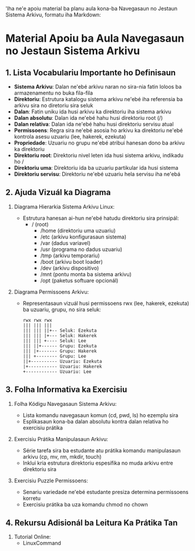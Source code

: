 'Iha ne'e apoiu material ba planu aula kona-ba Navegasaun no Jestaun Sistema Arkivu, formatu iha Markdown:

# Material Apoiu ba Aula Navegasaun no Jestaun Sistema Arkivu

## 1. Lista Vocabulariu Importante ho Definisaun

- **Sistema Arkivu**: Dalan ne'ebé arkivu naran no sira-nia fatin loloos ba armazenamentu no buka fila-fila
- **Direktoriu**: Estrutura katalogu sistema arkivu ne'ebé iha referensia ba arkivu sira no diretoriu sira seluk
- **Dalan**: Fatin uniku ida husi arkivu ka direktoriu iha sistema arkivu
- **Dalan absolutu**: Dalan ida ne'ebé hahu husi direktoriu root (/)
- **Dalan relativa**: Dalan ida ne'ebé hahu husi direktoriu servisu atual
- **Permissoens**: Regra sira ne'ebé asosia ho arkivu ka direktoriu ne'ebé kontrola asesu uzuariu (lee, hakerek, ezekuta)
- **Propriedade**: Uzuariu no grupu ne'ebé atribui hanesan dono ba arkivu ka direktoriu
- **Direktoriu root**: Direktoriu nivel leten ida husi sistema arkivu, indikadu ho /
- **Direktoriu uma**: Direktoriu ida ba uzuariu partikular ida husi sistema
- **Direktoriu servisu**: Direktoriu ne'ebé uzuariu hela servisu iha ne'ebá

## 2. Ajuda Vizuál ka Diagrama

1. Diagrama Hierarkia Sistema Arkivu Linux:
   - Estrutura hanesan ai-hun ne'ebé hatudu direktoriu sira prinsipál:
     - / (root)
       - /home (direktoriu uma uzuariu)
       - /etc (arkivu konfigurasaun sistema)
       - /var (dadus variavel)
       - /usr (programa no dadus uzuariu)
       - /tmp (arkivu temporariu)
       - /boot (arkivu boot loader)
       - /dev (arkivu dispositivo)
       - /mnt (pontu monta ba sistema arkivu)
       - /opt (paketus softuare opcionál)

2. Diagrama Permissoens Arkivu:
   - Representasaun vizuál husi permissoens rwx (lee, hakerek, ezekuta) ba uzuariu, grupu, no sira seluk:
     ```
     rwx rwx rwx
     ||| ||| |||
     ||| ||| ||+-- Seluk: Ezekuta
     ||| ||| |+--- Seluk: Hakerek
     ||| ||| +---- Seluk: Lee
     ||| ||+------ Grupu: Ezekuta
     ||| |+------- Grupu: Hakerek
     ||| +-------- Grupu: Lee
     ||+---------- Uzuariu: Ezekuta
     |+----------- Uzuariu: Hakerek
     +------------ Uzuariu: Lee
     ```

## 3. Folha Informativa ka Exercisiu

1. Folha Kódigu Navegasaun Sistema Arkivu:
   - Lista komandu navegasaun komun (cd, pwd, ls) ho ezemplu sira
   - Esplikasaun kona-ba dalan absolutu kontra dalan relativa ho exercisiu prátika

2. Exercisiu Prátika Manipulasaun Arkivu:
   - Série tarefa sira ba estudante atu prátika komandu manipulasaun arkivu (cp, mv, rm, mkdir, touch)
   - Inklui kria estrutura direktoriu espesífika no muda arkivu entre direktoriu sira

3. Exercisiu Puzzle Permissoens:
   - Senariu variedade ne'ebé estudante presiza determina permissoens korretu
   - Exercisiu prátika ba uza komandu chmod no chown

## 4. Rekursu Adisionál ba Leitura Ka Prátika Tan

1. Tutorial Online:
   - LinuxCommand